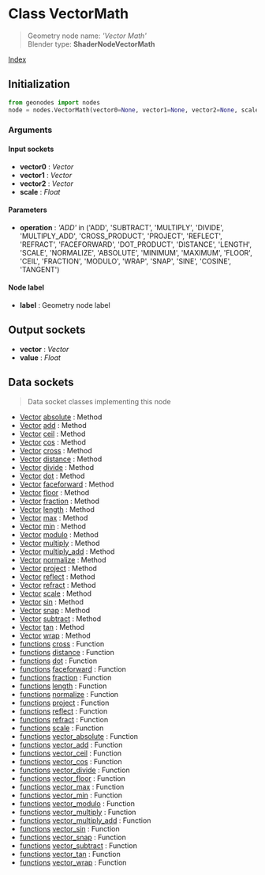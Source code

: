 
# Class VectorMath

> Geometry node name: _'Vector Math'_<br>Blender type:  **ShaderNodeVectorMath**


[Index](/docs/index.md)

## Initialization


```python
from geonodes import nodes
node = nodes.VectorMath(vector0=None, vector1=None, vector2=None, scale=None, operation='ADD', label=None)
```


### Arguments


#### Input sockets



- **vector0** : _Vector_
- **vector1** : _Vector_
- **vector2** : _Vector_
- **scale** : _Float_



#### Parameters



- **operation** : _'ADD'_ in ('ADD', 'SUBTRACT', 'MULTIPLY', 'DIVIDE', 'MULTIPLY_ADD', 'CROSS_PRODUCT', 'PROJECT', 'REFLECT', 'REFRACT', 'FACEFORWARD', 'DOT_PRODUCT', 'DISTANCE', 'LENGTH', 'SCALE', 'NORMALIZE', 'ABSOLUTE', 'MINIMUM', 'MAXIMUM', 'FLOOR', 'CEIL', 'FRACTION', 'MODULO', 'WRAP', 'SNAP', 'SINE', 'COSINE', 'TANGENT')



#### Node label



- **label** : Geometry node label



## Output sockets



- **vector** : _Vector_
- **value** : _Float_



## Data sockets

> Data socket classes implementing this node




- [Vector](../sockets/Vector.md) [absolute](../sockets/Vector.md#absolute) : Method
- [Vector](../sockets/Vector.md) [add](../sockets/Vector.md#add) : Method
- [Vector](../sockets/Vector.md) [ceil](../sockets/Vector.md#ceil) : Method
- [Vector](../sockets/Vector.md) [cos](../sockets/Vector.md#cos) : Method
- [Vector](../sockets/Vector.md) [cross](../sockets/Vector.md#cross) : Method
- [Vector](../sockets/Vector.md) [distance](../sockets/Vector.md#distance) : Method
- [Vector](../sockets/Vector.md) [divide](../sockets/Vector.md#divide) : Method
- [Vector](../sockets/Vector.md) [dot](../sockets/Vector.md#dot) : Method
- [Vector](../sockets/Vector.md) [faceforward](../sockets/Vector.md#faceforward) : Method
- [Vector](../sockets/Vector.md) [floor](../sockets/Vector.md#floor) : Method
- [Vector](../sockets/Vector.md) [fraction](../sockets/Vector.md#fraction) : Method
- [Vector](../sockets/Vector.md) [length](../sockets/Vector.md#length) : Method
- [Vector](../sockets/Vector.md) [max](../sockets/Vector.md#max) : Method
- [Vector](../sockets/Vector.md) [min](../sockets/Vector.md#min) : Method
- [Vector](../sockets/Vector.md) [modulo](../sockets/Vector.md#modulo) : Method
- [Vector](../sockets/Vector.md) [multiply](../sockets/Vector.md#multiply) : Method
- [Vector](../sockets/Vector.md) [multiply_add](../sockets/Vector.md#multiply_add) : Method
- [Vector](../sockets/Vector.md) [normalize](../sockets/Vector.md#normalize) : Method
- [Vector](../sockets/Vector.md) [project](../sockets/Vector.md#project) : Method
- [Vector](../sockets/Vector.md) [reflect](../sockets/Vector.md#reflect) : Method
- [Vector](../sockets/Vector.md) [refract](../sockets/Vector.md#refract) : Method
- [Vector](../sockets/Vector.md) [scale](../sockets/Vector.md#scale) : Method
- [Vector](../sockets/Vector.md) [sin](../sockets/Vector.md#sin) : Method
- [Vector](../sockets/Vector.md) [snap](../sockets/Vector.md#snap) : Method
- [Vector](../sockets/Vector.md) [subtract](../sockets/Vector.md#subtract) : Method
- [Vector](../sockets/Vector.md) [tan](../sockets/Vector.md#tan) : Method
- [Vector](../sockets/Vector.md) [wrap](../sockets/Vector.md#wrap) : Method
- [functions](../sockets/functions.md) [cross](../sockets/functions.md#cross) : Function
- [functions](../sockets/functions.md) [distance](../sockets/functions.md#distance) : Function
- [functions](../sockets/functions.md) [dot](../sockets/functions.md#dot) : Function
- [functions](../sockets/functions.md) [faceforward](../sockets/functions.md#faceforward) : Function
- [functions](../sockets/functions.md) [fraction](../sockets/functions.md#fraction) : Function
- [functions](../sockets/functions.md) [length](../sockets/functions.md#length) : Function
- [functions](../sockets/functions.md) [normalize](../sockets/functions.md#normalize) : Function
- [functions](../sockets/functions.md) [project](../sockets/functions.md#project) : Function
- [functions](../sockets/functions.md) [reflect](../sockets/functions.md#reflect) : Function
- [functions](../sockets/functions.md) [refract](../sockets/functions.md#refract) : Function
- [functions](../sockets/functions.md) [scale](../sockets/functions.md#scale) : Function
- [functions](../sockets/functions.md) [vector_absolute](../sockets/functions.md#vector_absolute) : Function
- [functions](../sockets/functions.md) [vector_add](../sockets/functions.md#vector_add) : Function
- [functions](../sockets/functions.md) [vector_ceil](../sockets/functions.md#vector_ceil) : Function
- [functions](../sockets/functions.md) [vector_cos](../sockets/functions.md#vector_cos) : Function
- [functions](../sockets/functions.md) [vector_divide](../sockets/functions.md#vector_divide) : Function
- [functions](../sockets/functions.md) [vector_floor](../sockets/functions.md#vector_floor) : Function
- [functions](../sockets/functions.md) [vector_max](../sockets/functions.md#vector_max) : Function
- [functions](../sockets/functions.md) [vector_min](../sockets/functions.md#vector_min) : Function
- [functions](../sockets/functions.md) [vector_modulo](../sockets/functions.md#vector_modulo) : Function
- [functions](../sockets/functions.md) [vector_multiply](../sockets/functions.md#vector_multiply) : Function
- [functions](../sockets/functions.md) [vector_multiply_add](../sockets/functions.md#vector_multiply_add) : Function
- [functions](../sockets/functions.md) [vector_sin](../sockets/functions.md#vector_sin) : Function
- [functions](../sockets/functions.md) [vector_snap](../sockets/functions.md#vector_snap) : Function
- [functions](../sockets/functions.md) [vector_subtract](../sockets/functions.md#vector_subtract) : Function
- [functions](../sockets/functions.md) [vector_tan](../sockets/functions.md#vector_tan) : Function
- [functions](../sockets/functions.md) [vector_wrap](../sockets/functions.md#vector_wrap) : Function


